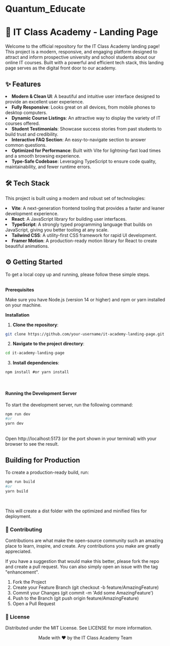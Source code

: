 # Quantum_Educate

<h1>🚀 IT Class Academy - Landing Page </h1>
Welcome to the official repository for the IT Class Academy landing page! This project is a modern, responsive, and engaging platform designed to attract and inform prospective university and school students about our online IT courses. Built with a powerful and efficient tech stack, this landing page serves as the digital front door to our academy.

<h2>✨ Features </h2>
<li> <b>Modern & Clean UI</b>: A beautiful and intuitive user interface designed to provide an excellent user experience.
<li> <b>Fully Responsive</b>: Looks great on all devices, from mobile phones to desktop computers.
<li> <b>Dynamic Course Listings</b>: An attractive way to display the variety of IT courses offered.
<li> <b>Student Testimonials</b>: Showcase success stories from past students to build trust and credibility.
<li> <b>Interactive FAQ Section</b>: An easy-to-navigate section to answer common questions.
<li> <b>Optimized for Performance</b>: Built with Vite for lightning-fast load times and a smooth browsing experience.
<li> <b>Type-Safe Codebase</b>: Leveraging TypeScript to ensure code quality, maintainability, and fewer runtime errors.

<br/>

<h2>🛠️ Tech Stack </h2>

This project is built using a modern and robust set of technologies:

<li><b>Vite</b>: A next-generation frontend tooling that provides a faster and leaner development experience.
<li><b>React</b>: A JavaScript library for building user interfaces.
<li><b>TypeScript</b>: A strongly typed programming language that builds on JavaScript, giving you better tooling at any scale.
<li><b>Tailwind CSS</b>: A utility-first CSS framework for rapid UI development.
<li><b>Framer Motion</b>: A production-ready motion library for React to create beautiful animations.

<br/>

<h2>⚙️ Getting Started</h2>

To get a local copy up and running, please follow these simple steps.

<br/>
<b>Prerequisites</b>
<br/>

Make sure you have Node.js (version 14 or higher) and npm or yarn installed on your machine.

<b>Installation</b>

1. <b>Clone the repository</b>:

```bash
git clone https://github.com/your-username/it-academy-landing-page.git
```


2. <b>Navigate to the project directory</b>:

```bash
cd it-academy-landing-page
```

3. <b>Install dependencies</b>:

<code>npm install
#or
yarn install</code>

<br/>
<h4>Running the Development Server</h4>

To start the development server, run the following command:

```bash
npm run dev
#or
yarn dev
```

<br/>
Open http://localhost:5173 (or the port shown in your terminal) with your browser to see the result.

<br/>
<h2>Building for Production</h2>

To create a production-ready build, run:

```bash
npm run build
#or
yarn build
```
<br/>

This will create a dist folder with the optimized and minified files for deployment.

<h3>🤝 Contributing </h3>

Contributions are what make the open-source community such an amazing place to learn, inspire, and create. Any contributions you make are greatly appreciated.

If you have a suggestion that would make this better, please fork the repo and create a pull request. You can also simply open an issue with the tag "enhancement".

1. Fork the Project
2. Create your Feature Branch (git checkout -b feature/AmazingFeature)
3. Commit your Changes (git commit -m 'Add some AmazingFeature')
4. Push to the Branch (git push origin feature/AmazingFeature)
5. Open a Pull Request


<h3>📜 License</h3>

Distributed under the MIT License. See LICENSE for more information.

<p align="center">Made with ❤️ by the IT Class Academy Team</p>
